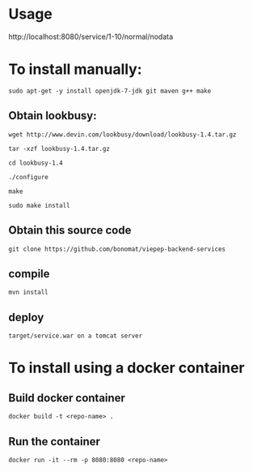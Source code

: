 # Usage
http://localhost:8080/service/1-10/normal/nodata


# To install manually:
```
sudo apt-get -y install openjdk-7-jdk git maven g++ make
```

## Obtain lookbusy:
```
wget http://www.devin.com/lookbusy/download/lookbusy-1.4.tar.gz

tar -xzf lookbusy-1.4.tar.gz

cd lookbusy-1.4

./configure

make

sudo make install
```

## Obtain this source code
```
git clone https://github.com/bonomat/viepep-backend-services
```

## compile 
```
mvn install
```

## deploy 
```
target/service.war on a tomcat server
```

# To install using a docker container
## Build docker container
```
docker build -t <repo-name> .
```

## Run the container
```
docker run -it --rm -p 8080:8080 <repo-name>
```